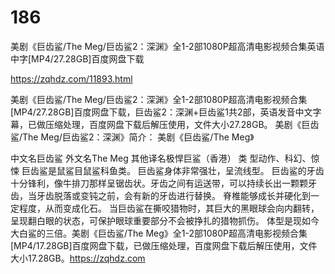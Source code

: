 # 186
美剧《巨齿鲨/The Meg/巨齿鲨2：深渊》全1-2部1080P超高清电影视频合集英语中字[MP4/27.28GB]百度网盘下载

https://zqhdz.com/11893.html

美剧《巨齿鲨/The Meg/巨齿鲨2：深渊》全1-2部1080P超高清电影视频合集[MP4/27.28GB]百度网盘下载，巨齿鲨2：深渊+巨齿鲨1共2部，英语发音中文字幕，已做压缩处理，百度网盘下载后解压使用，文件大小27.28GB。
美剧《巨齿鲨/The Meg/巨齿鲨2：深渊》简介：
美剧《巨齿鲨/The Meg》

中文名巨齿鲨
外文名The Meg
其他译名极悍巨鲨（香港）
类    型动作、科幻、惊悚
巨齿鲨是鼠鲨目鼠鲨科鱼类。 巨齿鲨身体非常强壮，呈流线型。 巨齿鲨的牙齿十分锋利，像牛排刀那样呈锯齿状。牙齿之间有运送带，可以持续长出一颗颗牙齿，当牙齿脱落或变钝之前，会有新的牙齿进行替换。 脊椎能够成长并硬化到一定程度，从而变成化石。 当巨齿鲨在撕咬猎物时，其巨大的黑眼球会向内翻转，呈现翻白眼的状态，可保护眼球重要部分不会被挣扎的猎物抓伤。 体型是现如今大白鲨的三倍。美剧《巨齿鲨/The Meg》全1-2部1080P超高清电影视频合集[MP4/17.28GB]百度网盘下载，已做压缩处理，百度网盘下载后解压使用，文件大小17.28GB。https://zqhdz.com
